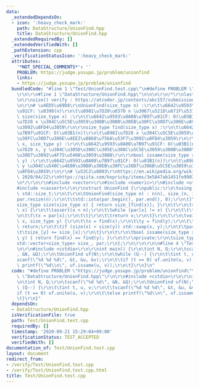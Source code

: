 ```yaml
---
data:
  _extendedDependsOn:
  - icon: ':heavy_check_mark:'
    path: DataStructure/UnionFind.hpp
    title: DataStructure/UnionFind.hpp
  _extendedRequiredBy: []
  _extendedVerifiedWith: []
  _pathExtension: cpp
  _verificationStatusIcon: ':heavy_check_mark:'
  attributes:
    '*NOT_SPECIAL_COMMENTS*': ''
    PROBLEM: https://judge.yosupo.jp/problem/unionfind
    links:
    - https://judge.yosupo.jp/problem/unionfind
  bundledCode: "#line 1 \"Test/UnionFind.test.cpp\"\n#define PROBLEM \"https://judge.yosupo.jp/problem/unionfind\"\
    \r\n\r\n#line 1 \"DataStructure/UnionFind.hpp\"\n\n\n\r\n/*\r\nlast-updated: 2020/04/22\r\
    \n\r\nsize() verify : https://atcoder.jp/contests/abc157/submissions/12223429\r\
    \n\r\n# \u4ED5\u69D8\r\nUnionFind(size_type n) :\r\n\t\u6642\u9593\u8A08\u7B97\
    \u91CF: \u0398(n)\r\n\t\u8981\u7D20\u6570 n \u3067\u521D\u671F\u5316\r\n\r\nsize_type\
    \ size(size_type x) :\r\n\t\u6642\u9593\u8A08\u7B97\u91CF: O(\u03B1(n))\r\n\t\u8981\
    \u7D20 x \u304C\u5C5E\u3059\u308B\u30B0\u30EB\u30FC\u30D7\u306E\u8981\u7D20\u6570\
    \u3092\u8FD4\u3059\r\n\r\nsize_type find(size_type x) :\r\n\t\u6642\u9593\u8A08\
    \u7B97\u91CF: O(\u03B1(n))\r\n\t\u8981\u7D20 x \u304C\u5C5E\u3059\u308B\u30B0\u30EB\
    \u30FC\u30D7\u306E\u4EE3\u8868\u756A\u53F7\u3092\u8FD4\u3059\r\n\r\nvoid unite(size_type\
    \ x, size_type y) :\r\n\t\u6642\u9593\u8A08\u7B97\u91CF: O(\u03B1(n))\r\n\t\u8981\
    \u7D20 x, y \u304C\u305D\u308C\u305E\u308C\u5C5E\u3059\u308B\u30B0\u30EB\u30FC\
    \u30D7\u3092\u4F75\u5408\u3059\u308B\r\n\r\nbool issame(size_type x, size_type\
    \ y) :\r\n\t\u6642\u9593\u8A08\u7B97\u91CF: O(\u03B1(n))\r\n\t\u8981\u7D20 x,\
    \ y \u304C\u540C\u4E00\u30B0\u30EB\u30FC\u30D7\u306B\u5C5E\u3059\u308B\u304B\u3092\
    \u8FD4\u3059\r\n\r\n# \u53C2\u8003\r\nhttps://en.wikipedia.org/wiki/Disjoint-set_data_structure,\
    \ 2020/04/22\r\nhttps://qiita.com/kopricky/items/3e5847ab1451fe990367, 2020/04/22\r\
    \n*/\r\n\r\n#include <vector>\r\n#include <numeric>\r\n#include <utility>\r\n\
    #include <cassert>\r\n\r\nstruct UnionFind {\r\npublic:\r\n\tusing size_type =\
    \ std::size_t;\r\n\t\r\n\tUnionFind(size_type n) : n(n), size_(n, 1) {\r\n\t\t\
    par.resize(n);\r\n\t\tstd::iota(par.begin(), par.end(), 0);\r\n\t}\r\n\t\r\n\t\
    size_type size(size_type x) { return size_[find(x)]; }\r\n\t\r\n\tsize_type find(size_type\
    \ x) {\r\n\t\tassert(x < n);\r\n\t\twhile (par[x] != x) {\r\n\t\t\tpar[x] = par[par[x]];\r\
    \n\t\t\tx = par[x];\r\n\t\t}\r\n\t\treturn x;\r\n\t}\r\n\t\r\n\tvoid unite(size_type\
    \ x, size_type y) {\r\n\t\tx = find(x);\r\n\t\ty = find(y);\r\n\t\tif (x == y)\
    \ return;\r\n\t\tif (size(x) > size(y)) std::swap(x, y);\r\n\t\tpar[x] = y;\r\n\
    \t\tsize_[y] += size_[x];\r\n\t}\r\n\t\r\n\tbool issame(size_type x, size_type\
    \ y) { return find(x) == find(y); }\r\n\t\r\nprivate:\r\n\tsize_type n;\r\n\t\
    std::vector<size_type> size_, par;\r\n};\r\n\r\n\r\n\n#line 4 \"Test/UnionFind.test.cpp\"\
    \n\r\n#include <cstdio>\r\n\r\nint main() {\r\n\tint N, Q;\r\n\tscanf(\"%d %d\"\
    , &N, &Q);\r\n\tUnionFind uf(N);\r\n\twhile (Q--) {\r\n\t\tint t, u, v;\r\n\t\t\
    scanf(\"%d %d %d\", &t, &u, &v);\r\n\t\tif (t == 0) uf.unite(u, v);\r\n\t\telse\
    \ printf(\"%d\\n\", uf.issame(u, v));\r\n\t}\r\n}\n"
  code: "#define PROBLEM \"https://judge.yosupo.jp/problem/unionfind\"\r\n\r\n#include\
    \ \"DataStructure/UnionFind.hpp\"\r\n\r\n#include <cstdio>\r\n\r\nint main() {\r\
    \n\tint N, Q;\r\n\tscanf(\"%d %d\", &N, &Q);\r\n\tUnionFind uf(N);\r\n\twhile\
    \ (Q--) {\r\n\t\tint t, u, v;\r\n\t\tscanf(\"%d %d %d\", &t, &u, &v);\r\n\t\t\
    if (t == 0) uf.unite(u, v);\r\n\t\telse printf(\"%d\\n\", uf.issame(u, v));\r\n\
    \t}\r\n}"
  dependsOn:
  - DataStructure/UnionFind.hpp
  isVerificationFile: true
  path: Test/UnionFind.test.cpp
  requiredBy: []
  timestamp: '2020-09-21 15:29:04+09:00'
  verificationStatus: TEST_ACCEPTED
  verifiedWith: []
documentation_of: Test/UnionFind.test.cpp
layout: document
redirect_from:
- /verify/Test/UnionFind.test.cpp
- /verify/Test/UnionFind.test.cpp.html
title: Test/UnionFind.test.cpp
---
```

